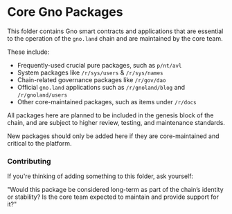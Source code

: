 # Core Gno Packages

This folder contains Gno smart contracts and applications that are essential to
the operation of the `gno.land` chain and are maintained by the core team.

These include:

- Frequently-used crucial pure packages, such as `p/nt/avl`
- System packages like `/r/sys/users` & `/r/sys/names` 
- Chain-related governance packages like `/r/gov/dao`
- Official `gno.land` applications such as `/r/gnoland/blog` and `/r/gnoland/users`
- Other core-maintained packages, such as items under `/r/docs`

All packages here are planned to be included in the genesis block of the chain,
and are subject to higher review, testing, and maintenance standards.

New packages should only be added here if they are core-maintained and critical to the platform.

### Contributing

If you're thinking of adding something to this folder, ask yourself:

"Would this package be considered long-term as part of the chain’s identity or stability?
Is the core team expected to maintain and provide support for it?" 
